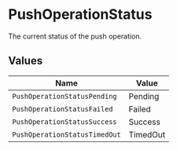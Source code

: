 # PushOperationStatus

The current status of the push operation.


## Values

| Name                          | Value                         |
| ----------------------------- | ----------------------------- |
| `PushOperationStatusPending`  | Pending                       |
| `PushOperationStatusFailed`   | Failed                        |
| `PushOperationStatusSuccess`  | Success                       |
| `PushOperationStatusTimedOut` | TimedOut                      |